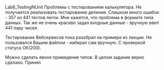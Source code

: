 Lab6_TestingNUnit
Проблемы с тестированием калькулятора. Не получается реализовать тестирование деления. Слишком много ошибок - 357 из 441 тестов легли. Мне кажется, что проблема в формате типа данных.
Так же не очень красиво задал входные данные - вручную ввел 441 пару чисел.

Тестирование Вебсервисов пока разобрал на примере из лекции. Не пользовался Вашим файлом - набирал сам вручную. С проверкой статуса ОК(200).


Можно сделать явное примедение типов. В целом задание верно сделано. Принял
